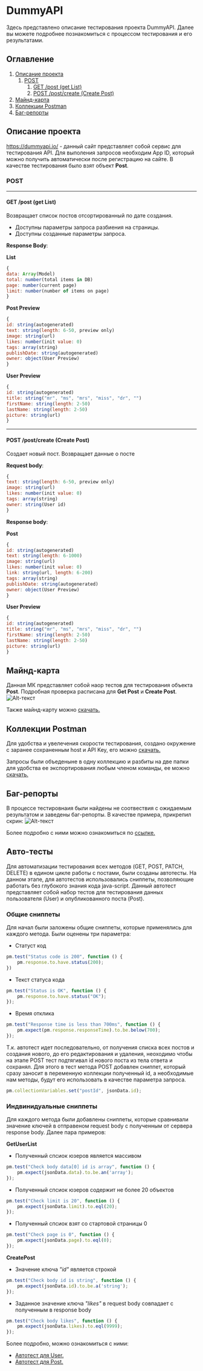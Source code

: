 # DummyAPI

Здесь представлено описание тестирования проекта DummyAPI. Далее вы можете подробнее познакомиться с процессом тестирования и его результатами.

## Оглавление
1. [Описание проекта](#описание-проекта)
    1. [POST](#post)
        1. [GET /post (get List)](#get-post-get-list)
        2. [POST /post/create (Create Post)](#post-postcreate-create-post)
2. [Майнд-карта](#майнд-карта)
3. [Коллекции Postman](#коллекции-postman)
4. [Баг-репорты](#баг-репорты)

## Описание проекта

https://dummyapi.io/  - данный сайт представляет собой сервис для тестирования API. Для выполения запросов необходим App ID, который можно получить автоматически после регистрацию на сайте. В качестве тестирования было взят объект __Post__.

### POST
___
#### GET /post (get List)
Возвращает список постов отсортированный по дате создания.
- Доступны параметры запроса разбиения на страницы. 
- Доступны созданные параметры запроса. 

__Response Body__:

__List__
```Javascript
{
data: Array(Model)
total: number(total items in DB)
page: number(current page)
limit: number(number of items on page)
}
```
__Post Preview__
```Javascript
{
id: string(autogenerated)
text: string(length: 6-50, preview only)
image: string(url)
likes: number(init value: 0)
tags: array(string)
publishDate: string(autogenerated)
owner: object(User Preview)
}
```
__User Preview__
```Javascript
{
id: string(autogenerated)
title: string("mr", "ms", "mrs", "miss", "dr", "")
firstName: string(length: 2-50)
lastName: string(length: 2-50)
picture: string(url)
}
```
___
#### POST /post/create (Create Post)
Создает новый пост. Возвращает данные о посте

__Request body__:

```javascript
{
text: string(length: 6-50, preview only)
image: string(url)
likes: number(init value: 0)
tags: array(string)
owner: string(User id)
}
```
__Response body__:

__Post__
```javascript
{
id: string(autogenerated)
text: string(length: 6-1000)
image: string(url)
likes: number(init value: 0)
link: string(url, length: 6-200)
tags: array(string)
publishDate: string(autogenerated)
owner: object(User Preview)
}
```
__User Preview__
```Javascript
{
id: string(autogenerated)
title: string("mr", "ms", "mrs", "miss", "dr", "")
firstName: string(length: 2-50)
lastName: string(length: 2-50)
picture: string(url)
}
```
## Майнд-карта
Данная МК представляет собой наор тестов для тестирования объекта __Post__. Подробная проверка расписана для __Get Post__ и __Create Post__.
![Alt-текст](https://i.imgur.com/rOKy4iP.png"МК")

Также майнд-карту можно [скачать.](https://github.com/SergeyQC/DummyAPI/blob/main/DummyAPI.xmind)

## Коллекции Postman

Для удобства и увелечения скорости тестирования, создано окружение с заранее сохраненным host и API Key, его можно [скачать.](https://github.com/SergeyQC/DummyAPI/blob/main/DummyAPI_postman_environment.json)

Запросы были объеденыне в одну коллекцию и разбиты на две папки для удобства ее экспортирования любым членом команды, ее можно [скачать.](https://github.com/SergeyQC/DummyAPI/blob/main/Post.postman_collection.json)

## Баг-репорты

В процессе тестировнаия были найдены не соотвествия с ожидаемым результатом и заведены баг-репорты. В качестве примера, прикрепил скрин:
![Alt-текст](https://i.imgur.com/KrR4you.png"МК")

Более подробно с ними можно ознакомиться по [ссылке.](https://docs.google.com/spreadsheets/d/1XoW6kW8iGQ1St1mtUD3-C-Yx2XklgPDXD6QuUGC3bW4/edit?usp=sharing)

## Авто-тесты
Для автоматизации тестирования всех методов (GET, POST, PATCH, DELETE) в едином цикле работы с постами, были созданы автотесты.
На данном этапе, для автотестов использовались сниппеты, позволяющие работать без глубокого знания кода java-script. Данный автотест представляет собой набор тестов для тестирования данных пользователя (User) и опубликованного поста (Post).

### Общие сниппеты

Для начал были заложены общие сниппеты, которые применялись для каждого метода. Были оценены три параметра:
- Статуст код
```Javascript
pm.test("Status code is 200", function () {
    pm.response.to.have.status(200);
})
```
- Текст статуса кода
```Javascript
pm.test("Status is OK", function () {
    pm.response.to.have.status("OK");
});
```
- Время отклика
```Javascript
pm.test("Response time is less than 700ms", function () {
    pm.expect(pm.response.responseTime).to.be.below(700);
});
```
Т.к. автотест идет последовательно, от получения списка всех постов и создания нового, до его редактирования и удаления, неоходимо чтобы на этапе POST тест подтягивал id нового поста из тела ответа и сохранял. Для этого в тест метода POST добавлен сниппет, который сразу заносит в переменную коллекции полученный id, а необходимые нам методы, будут его использовать в качестве параметра запроса.

```Javascript
pm.collectionVariables.set("postId", jsonData.id);
```
### Индвинидуальные сниппеты

Для каждого метода были добавлены сниппеты, которые сравнивали значение ключей в отправеном request body с полученным от сервера response body. Далее пара примеров:

__GetUserList__
- Полученный спсиок юзеров является массивом
```Javascript
pm.test("Check body data[0] id is array", function () {
    pm.expect(jsonData.data).to.be.an('array');
});
```
- Полученный спсиок юзеров содержит не более 20 объектов
```Javascript
pm.test("Check limit is 20", function () {
    pm.expect(jsonData.limit).to.eql(20);
});
```
- Полученный спсиок взят со стартовой страницы 0
```Javascript
pm.test("Check page is 0", function () {
    pm.expect(jsonData.page).to.eql(0);
});
```
__CreatePost__
- Значение ключа _"id"_ является строкой
```Javascript
pm.test("Check body id is string", function () {
    pm.expect(jsonData.id).to.be.a('string');
});
```
- Заданное значение ключа _"likes"_ в request body совпадает с полученным в response body
```Javascript
pm.test("Check body likes", function () {
    pm.expect(jsonData.likes).to.eql(9999);
});
```

Более подробно, можно ознакомиться с ними:
- [Автотест для User.](https://github.com/SergeyQC/DummyAPI/blob/main/AutoTestApi%20for%20User.postman_collection.json)
- [Автотест для Post.](https://github.com/SergeyQC/DummyAPI/blob/main/AutoTestApi%20for%20Post.postman_collection.json)
